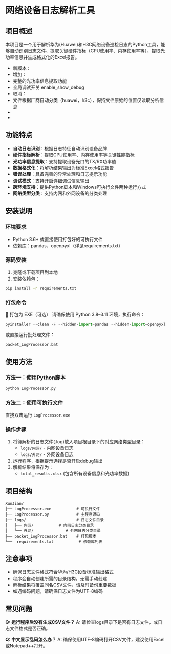 # 网络设备日志解析工具

## 项目概述
本项目是一个用于解析华为(Huawei)和H3C网络设备巡检日志的Python工具，能够自动识别日志文件、提取关键硬件指标（CPU使用率、内存使用率等）、提取光功率信息并生成格式化的Excel报告。

- 新版本 :
- 增加：
-    完整的光功率信息提取功能
-    全局调试开关 enable_show_debug
- 取消：
-    文件根据厂商自动分类（huawei，h3c），保持文件原始的位置仅读取分析信息
-    
- 
## 功能特点
- **自动日志识别**：根据日志特征自动识别设备品牌
- **硬件指标解析**：提取CPU使用率、内存使用率等关键性能指标
- **光功率信息提取**：支持提取设备光口的TX/RX功率值
- **数据格式化**：将解析结果输出为标准Excel格式报告
- **错误处理**：具备完善的异常处理和日志提示功能
- **调试模式**：支持开启详细调试信息输出
- **跨环境支持**：提供Python脚本和Windows可执行文件两种运行方式
- **网络类型分类**：支持内网和外网设备的分类处理

## 安装说明
### 环境要求
- Python 3.6+ 或直接使用打包好的可执行文件
- 依赖库：pandas、openpyxl（详见requirements.txt）

### 源码安装
1. 克隆或下载项目到本地
2. 安装依赖包：
```bash
pip install -r requirements.txt
```

### 打包命令
🧵 打包为 EXE（可选） 请确保使用 Python 3.8–3.11 环境，执行命令：
```python
pyinstaller --clean -F --hidden-import=pandas --hidden-import=openpyxl --name "LogProcessor" LogProcessor.py
```
或直接运行批处理文件：
```bash
packet_LogProcessor.bat
```

## 使用方法
### 方法一：使用Python脚本
```bash
python LogProcessor.py
```

### 方法二：使用可执行文件
直接双击运行 `LogProcessor.exe`

### 操作步骤
1. 将待解析的日志文件(.log)放入项目根目录下的对应网络类型目录：
   - `logs/内网/` - 内网设备日志
   - `logs/外网/` - 外网设备日志
2. 运行程序，根据提示选择是否开启debug输出
3. 解析结果将保存为：
   - `total_results.xlsx` (包含所有设备信息和光功率数据)

## 项目结构
```
XunJian/
├── LogProcessor.exe           # 可执行文件
├── LogProcessor.py            # 主程序源码
├── logs/                      # 日志文件目录
│   ├── 内网/           # 内网日志分类目录
│   └── 外网/              # 外网日志分类目录
├── packet_LogProcessor.bat    # 打包脚本
└──  requirements.txt           # 依赖库列表
```

## 注意事项
- 确保日志文件格式符合华为/H3C设备标准输出格式
- 程序会自动创建所需的目录结构，无需手动创建
- 解析结果将覆盖同名CSV文件，请及时备份重要数据
- 如遇编码问题，请确保日志文件为UTF-8编码

## 常见问题
**Q: 运行程序后没有生成CSV文件？**
A: 请检查logs目录下是否有日志文件，或日志文件格式是否正确。

**Q: 中文显示乱码怎么办？**
A: 确保使用UTF-8编码打开CSV文件，建议使用Excel或Notepad++打开。
        
